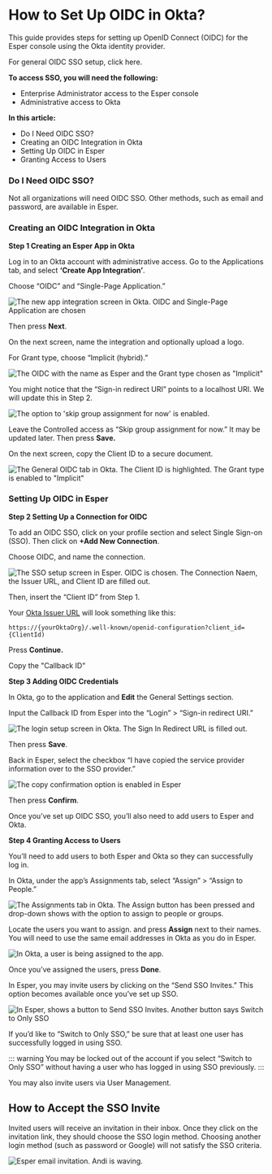 # How to Set Up OIDC in Okta?

This guide provides steps for setting up OpenID Connect (OIDC) for the Esper console using the Okta identity provider. 

For general OIDC SSO setup, click here. 

**To access SSO, you will need the following:**
- Enterprise Administrator access to the Esper console 
- Administrative access to Okta

**In this article:**
- Do I Need OIDC SSO? 
- Creating an OIDC Integration in Okta 
- Setting Up OIDC in Esper 
- Granting Access to Users

### Do I Need OIDC SSO? 

Not all organizations will need OIDC SSO. Other methods, such as email and password, are available in Esper. 

### Creating an OIDC Integration in Okta 

**Step 1 Creating an Esper App in Okta**

Log in to an Okta account with administrative access. Go to the Applications tab, and select **‘Create App Integration’**. 

Choose “OIDC” and “Single-Page Application.” 

![The new app integration screen in Okta. OIDC and Single-Page Application are chosen](./images/oidcokta/create-oidc-app-in-okta.png)

Then press **Next**. 

On the next screen, name the integration and optionally upload a logo.  

For Grant type, choose “Implicit (hybrid).” 

![The OIDC with the name as Esper and the Grant type chosen as "Implicit"](./images/oidcokta/new-single-page-app-in-okta.png)


You might notice that the “Sign-in redirect URI” points to a localhost URI. We will update this in Step 2.

![The option to 'skip group assignment for now' is enabled.](./images/oidcokta/skip-group-assignments.png)

Leave the Controlled access as “Skip group assignment for now.” It may be updated later. Then press **Save.** 

On the next screen, copy the Client ID to a secure document. 

![The General OIDC tab in Okta. The Client ID is highlighted. The Grant type is enabled to "Implicit"](./images/oidcokta/general-OIDC-details.png)

### Setting Up OIDC in Esper 

**Step 2 Setting Up a Connection for OIDC** 

To add an OIDC SSO,  click on your profile section and select Single Sign-on (SSO). Then click on **+Add New Connection**. 

Choose OIDC, and name the connection. 

![The SSO setup screen in Esper. OIDC is chosen. The Connection Naem, the Issuer URL, and Client ID are filled out.](./images/oidcokta/add-new-sso-connection-oidc-in-esper.png)

Then, insert the “Client ID” from Step 1. 

Your [Okta Issuer URL](https://support.okta.com/help/s/article/What-is-theIssuerlocated-under-the-OpenID-Connect-ID-Token-app-settings-used-for?language=en_US#:~:text=By%20default%2C%20the%20Issuer%20is,auth.oktaice.com%20) will look something like this: 

```https://{yourOktaOrg}/.well-known/openid-configuration?client_id={ClientId)```

Press **Continue.** 

Copy the "Callback ID"

**Step 3 Adding OIDC Credentials** 

In Okta, go to the application and **Edit** the General Settings section. 

Input the Callback ID from Esper into the “Login” > “Sign-in redirect URI.” 

![The login setup screen in Okta. The Sign In Redirect URL is filled out.](./images/oidcokta/sign-in-redirect-in-okta.png)

Then press **Save**. 

Back in Esper, select the checkbox “I have copied the service provider information over to the SSO provider.” 

![The copy confirmation option is enabled in Esper](./images/oidcokta/copy-confirmation.png)

Then press **Confirm**. 

Once you’ve set up OIDC SSO, you’ll also need to add users to Esper and Okta. 

**Step 4 Granting Access to Users**

You’ll need to add users to both Esper and Okta so they can successfully log in. 

In Okta, under the app’s Assignments tab, select “Assign” > “Assign to People.” 

![The Assignments tab in Okta. The Assign button has been pressed and drop-down shows with the option to assign to people or groups.](./images/oidcokta/assignments-in-okta.png)

Locate the users you want to assign. and press **Assign** next to their names.  You will need to use the same email addresses in Okta as you do in Esper.

![In Okta, a user is being assigned to the app.](./images/oidcokta/user-being-assigned.png)

Once you’ve assigned the users, press **Done**. 

In Esper, you may invite users by clicking on the “Send SSO Invites.” This option becomes available once you’ve set up SSO. 

![In Esper, shows a button to Send SSO Invites. Another button says Switch to Only SSO](./images/oidcokta/authentication-sso-invites-and-switch.png)

If you’d like to “Switch to Only SSO,” be sure that at least one user has successfully logged in using SSO. 

::: warning
You may be locked out of the account if you select “Switch to Only SSO” without having a user who has logged in using SSO previously.
::: 

You may also invite users via User Management. 

## How to Accept the SSO Invite 

Invited users will receive an invitation in their inbox. Once they click on the invitation link, they should choose the SSO login method. Choosing another login method (such as password or Google) will not satisfy the SSO criteria. 

![Esper email invitation. Andi is waving.](./images/oidcokta/esper-email.png)
